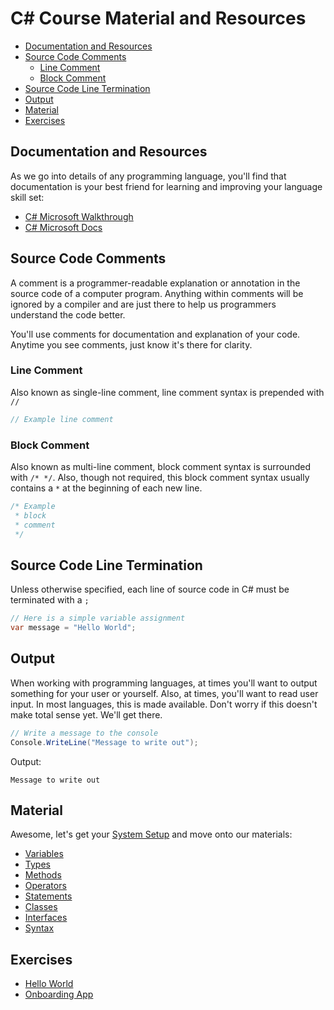 # C# Course Material and Resources

* [Documentation and Resources](#documentation-and-resources)
* [Source Code Comments](#source-code-comments)
  * [Line Comment](#line-comment)
  * [Block Comment](#block-comment)
* [Source Code Line Termination](#source-code-line-termination)
* [Output](#output)
* [Material](#material)
* [Exercises](#exercises)

## Documentation and Resources

As we go into details of any programming language, you'll find that documentation is your best friend for learning and improving your language skill set:

* [C# Microsoft Walkthrough](https://msdn.microsoft.com/en-us/library/jj153219.aspx)
* [C# Microsoft Docs](https://docs.microsoft.com/en-us/dotnet/csharp/)

## Source Code Comments

A comment is a programmer-readable explanation or annotation in the source code of a computer program. Anything within comments will be ignored by a compiler and are just there to help us programmers understand the code better.

You'll use comments for documentation and explanation of your code. Anytime you see comments, just know it's there for clarity.

### Line Comment

Also known as single-line comment, line comment syntax is prepended with `//`

```cs
// Example line comment
```

### Block Comment

Also known as multi-line comment, block comment syntax is surrounded with `/* */`. Also, though not required, this block comment syntax usually contains a `*` at the beginning of each new line.

```cs
/* Example
 * block
 * comment
 */
```

## Source Code Line Termination

Unless otherwise specified, each line of source code in C# must be terminated with a `;`

```cs
// Here is a simple variable assignment
var message = "Hello World";
```

## Output

When working with programming languages, at times you'll want to output something for your user or yourself. Also, at times, you'll want to read user input. In most languages, this is made available. Don't worry if this doesn't make total sense yet. We'll get there.

```cs
// Write a message to the console
Console.WriteLine("Message to write out");
```

Output:

```output
Message to write out
```

## Material

Awesome, let's get your [System Setup](system.markdown) and move onto our materials:

* [Variables](variables.markdown)
* [Types](types.markdown)
* [Methods](methods.markdown)
* [Operators](operators.markdown)
* [Statements](statements.markdown)
* [Classes](classes.markdown)
* [Interfaces](interfaces.markdown)
* [Syntax](syntax.markdown)

## Exercises

* [Hello World](exercises/hello-world.markdown)
* [Onboarding App](exercises/onboarding-app.markdown)
